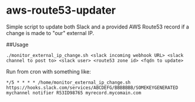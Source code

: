 # aws-route53-updater

Simple script to update both Slack and a provided AWS Route53 record if a change is made to "our" external IP.

##Usage

`./monitor_external_ip_change.sh <slack incoming webhook URL> <slack channel to post to> <slack user> <route53 zone id> <fqdn to update>`

Run from cron with something like:

`*/5 * * * * /home/monitor_external_ip_change.sh https://hooks.slack.com/services/ABCDEFG/BBBBBBB/SOMEKEYGENERATED mychannel notifier R53ID98765 myrecord.mycomain.com`

